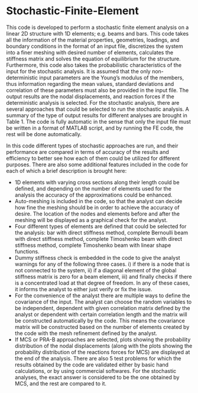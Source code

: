 # Stochastic-Finite-Element

This code is developed to perform a stochastic finite element analysis on a linear 2D structure with 1D elements; e.g. beams and bars. This code takes all the information of the material properties, geometries, loadings, and boundary conditions in the format of an input file, discretizes the system into a finer meshing with desired number of elements, calculates the stiffness matrix and solves the equation of equilibrium for the structure. Furthermore, this code also takes the probabilistic characteristics of the input for the stochastic analysis. It is assumed that the only non-deterministic input parameters are the Young’s modulus of the members, thus information regarding the mean values, standard deviations and correlation of these parameters must also be provided in the input file. The output results are the nodal displacements, and reaction forces if the deterministic analysis is selected. For the stochastic analysis, there are several approaches that could be selected to run the stochastic analysis. A summary of the type of output results for different analyses are brought in Table 1. The code is fully automatic in the sense that only the input file must be written in a format of MATLAB script, and by running the FE code, the rest will be done automatically.

In this code different types of stochastic approaches are run, and their performance are compared in terms of accuracy of the results and efficiency to better see how each of them could be utilized for different purposes.
There are also some additional features included in the code for each of which a brief description is brought here:
- 1D elements with varying cross sections along their length could be defined, and depending on the number of elements used for the analysis the accuracy of the approximations could be enhanced.
- Auto-meshing is included in the code, so that the analyst can decide how fine the meshing should be in order to achieve the accuracy of desire. The location of the nodes and elements before and after the meshing will be displayed as a graphical check for the analyst.
- Four different types of elements are defined that could be selected for the analysis: bar with direct stiffness method, complete Bernoulli beam with direct stiffness method, complete Timoshenko beam with direct stiffness method, complete Timoshenko beam with linear shape functions.
- Dummy stiffness check is embedded in the code to give the analyst warnings for any of the following three cases. i) if there is a node that is not connected to the system, ii) if a diagonal element of the global stiffness matrix is zero for a beam element, iii) and finally checks if there is a concentrated load at that degree of freedom. In any of these cases, it informs the analyst to either just verify or fix the issue.
 - For the convenience of the analyst there are multiple ways to define the covariance of the input. The analyst can choose the random variables to be independent, dependent with given correlation matrix defined by the analyst or dependent with certain correlation length and the matrix will be constructed automatically by the code. This means the covariance matrix will be constructed based on the number of elements created by the code with the mesh refinement defined by the analyst.
- If MCS or PRA-B approaches are selected, plots showing the probability distribution of the nodal displacements (along with the plots showing the probability distribution of the reactions forces for MCS) are displayed at the end of the analysis.
There are also 5 test problems for which the results obtained by the code are validated either by basic hand calculations, or by using commercial softwares. For the stochastic analyses, the exact answer is considered to be the one obtained by MCS, and the rest are compared to it.
